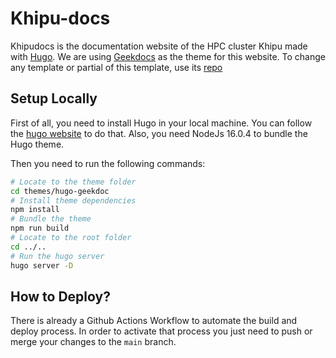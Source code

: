 # Khipu-docs

Khipudocs is the documentation website of the HPC cluster Khipu made with [Hugo](https://gohugo.io/). We are using [Geekdocs](https://geekdocs.de/) as the theme for this website. To change any template or partial of this template, use its [repo](https://github.com/khipu-utec/hugo-geekdoc) 


## Setup Locally

First of all, you need to install Hugo in your local machine. You can follow the [hugo website](https://gohugo.io/getting-started/quick-start/#step-1-install-hugo) to do that. Also, you need NodeJs 16.0.4 to bundle the Hugo theme.

Then you need to run the following commands:

```bash
# Locate to the theme folder
cd themes/hugo-geekdoc
# Install theme dependencies
npm install 
# Bundle the theme
npm run build
# Locate to the root folder
cd ../..
# Run the hugo server
hugo server -D
```

## How to Deploy?

There is already a Github Actions Workflow to automate the build and deploy process. In order to activate that process you just need to push or merge your changes to the `main` branch. 
